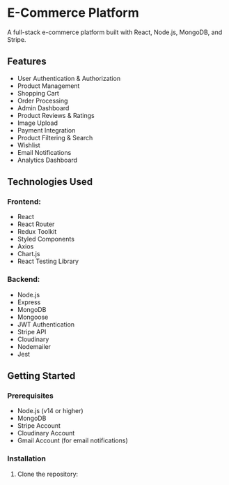# E-Commerce Platform

A full-stack e-commerce platform built with React, Node.js, MongoDB, and Stripe.

## Features

- User Authentication & Authorization
- Product Management
- Shopping Cart
- Order Processing
- Admin Dashboard
- Product Reviews & Ratings
- Image Upload
- Payment Integration
- Product Filtering & Search
- Wishlist
- Email Notifications
- Analytics Dashboard

## Technologies Used

### Frontend:
- React
- React Router
- Redux Toolkit
- Styled Components
- Axios
- Chart.js
- React Testing Library

### Backend:
- Node.js
- Express
- MongoDB
- Mongoose
- JWT Authentication
- Stripe API
- Cloudinary
- Nodemailer
- Jest

## Getting Started

### Prerequisites
- Node.js (v14 or higher)
- MongoDB
- Stripe Account
- Cloudinary Account
- Gmail Account (for email notifications)

### Installation

1. Clone the repository: